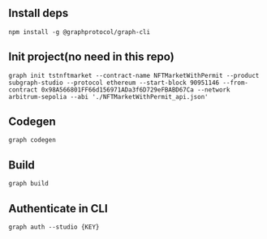 
## Install deps
```
npm install -g @graphprotocol/graph-cli
```


## Init project(no need in this repo)
```
graph init tstnftmarket --contract-name NFTMarketWithPermit --product subgraph-studio --protocol ethereum --start-block 90951146 --from-contract 0x98A566801FF66d156971ADa3f6D729eFBABD67Ca --network arbitrum-sepolia --abi './NFTMarketWithPermit_api.json'
```

## Codegen
```
graph codegen
```

## Build
```
graph build
```

## Authenticate in CLI
```
graph auth --studio {KEY}
```
